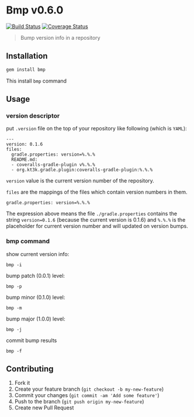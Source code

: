 # Bmp v0.6.0

[![Build Status](https://travis-ci.org/kt3k/bmp.png?branch=master)](https://travis-ci.org/kt3k/bmp) [![Coverage Status](https://coveralls.io/repos/kt3k/bmp/badge.png?branch=master)](https://coveralls.io/r/kt3k/bmp?branch=master)

> Bump version info in a repository

## Installation

```sh
gem install bmp
```

This install `bmp` command

## Usage

### version descriptor

put `.version` file on the top of your repository like following (which is `YAML`):

```
---
version: 0.1.6
files:
  gradle.properties: version=%.%.%
  README.md:
  - coveralls-gradle-plugin v%.%.%
  - org.kt3k.gradle.plugin:coveralls-gradle-plugin:%.%.%
```

`version` value is the current version number of the repository.

`files` are the mappings of the files which contain version numbers in them.

```
gradle.properties: version=%.%.%
```

The expression above means the file `./gradle.properties` contains the string `version=0.1.6` (because the current version is 0.1.6) and `%.%.%` is the placeholder for current version number and will updated on version bumps.

### bmp command

show current version info:
```
bmp -i
```


bump patch (0.0.1) level:
```
bmp -p
```


bump minor (0.1.0) level:
```
bmp -m
```


bump major (1.0.0) level:
```
bmp -j
```


commit bump results
```
bmp -f
```

## Contributing

1. Fork it
2. Create your feature branch (`git checkout -b my-new-feature`)
3. Commit your changes (`git commit -am 'Add some feature'`)
4. Push to the branch (`git push origin my-new-feature`)
5. Create new Pull Request
